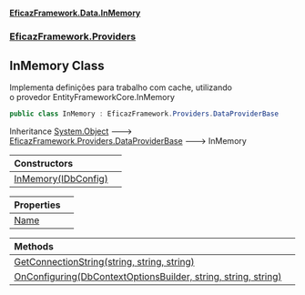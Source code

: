 #### [EficazFramework.Data.InMemory](EficazFrameworkInMemoryDataProvider.md 'EficazFramework InMemory Data Provider')
### [EficazFramework.Providers](EficazFrameworkInMemoryDataProvider.md#EficazFramework.Providers 'EficazFramework.Providers')

## InMemory Class

Implementa definições para trabalho com cache, utilizando  
o provedor EntityFrameworkCore.InMemory

```csharp
public class InMemory : EficazFramework.Providers.DataProviderBase
```

Inheritance [System.Object](https://docs.microsoft.com/en-us/dotnet/api/System.Object 'System.Object') &#129106; [EficazFramework.Providers.DataProviderBase](https://docs.microsoft.com/en-us/dotnet/api/EficazFramework.Providers.DataProviderBase 'EficazFramework.Providers.DataProviderBase') &#129106; InMemory

| Constructors | |
| :--- | :--- |
| [InMemory(IDbConfig)](EficazFramework.Providers/InMemory/InMemory(IDbConfig).md 'EficazFramework.Providers.InMemory.InMemory(EficazFramework.Configuration.IDbConfig)') | |

| Properties | |
| :--- | :--- |
| [Name](EficazFramework.Providers/InMemory/Name.md 'EficazFramework.Providers.InMemory.Name') | |

| Methods | |
| :--- | :--- |
| [GetConnectionString(string, string, string)](EficazFramework.Providers/InMemory/GetConnectionString(string,string,string).md 'EficazFramework.Providers.InMemory.GetConnectionString(string, string, string)') | |
| [OnConfiguring(DbContextOptionsBuilder, string, string, string)](EficazFramework.Providers/InMemory/OnConfiguring(DbContextOptionsBuilder,string,string,string).md 'EficazFramework.Providers.InMemory.OnConfiguring(DbContextOptionsBuilder, string, string, string)') | |
